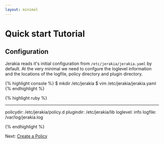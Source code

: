 ```yaml
---
layout: minimal
---
```


# Quick start Tutorial

## Configuration

Jerakia reads it's initial configuration from `/etc/jerakia/jerakia.yaml` by default.  At the very minimal we need to confgure the loglevel information and the locations of the logfile, policy directory and plugin directory.

{% highlight console %}
$ mkdir /etc/jerakia
$ vim /etc/jerakia/jerakia.yaml 
{% endhighlight %}

  

{% highlight ruby %}

---
policydir: /etc/jerakia/policy.d
plugindir: /etc/jerakia/lib
loglevel: info
logfile: /var/log/jerakia.log

{% endhighlight %}


Next: [Create a Policy](/tutorial/policy)
